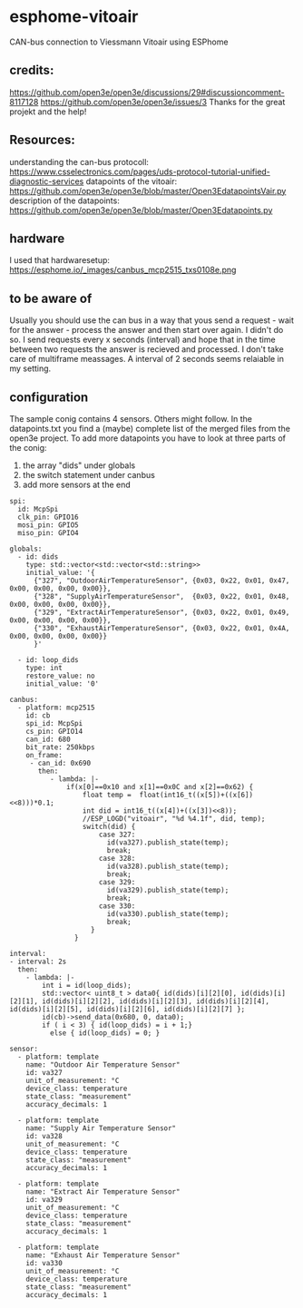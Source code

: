 # esphome-vitoair
CAN-bus connection to Viessmann Vitoair using ESPhome

## credits:
https://github.com/open3e/open3e/discussions/29#discussioncomment-8117128
https://github.com/open3e/open3e/issues/3
Thanks for the great projekt and the help!

## Resources:
understanding the can-bus protocoll: https://www.csselectronics.com/pages/uds-protocol-tutorial-unified-diagnostic-services
datapoints of the vitoair: https://github.com/open3e/open3e/blob/master/Open3EdatapointsVair.py
description of the datapoints: https://github.com/open3e/open3e/blob/master/Open3Edatapoints.py

## hardware
I used that hardwaresetup:
https://esphome.io/_images/canbus_mcp2515_txs0108e.png

## to be aware of
Usually you should use the can bus in a way that yous send a request - wait for the answer - process the answer and then start over again. I didn't do so. I send requests every x seconds (interval) and hope that in the time between two requests the answer is recieved and processed. I don't take care of multiframe meassages. A interval of 2 seconds seems relaiable in my setting.

## configuration
The sample conig contains 4 sensors. Others might follow. In the datapoints.txt you find a (maybe) complete list of the merged files from the open3e project.
To add more datapoints you have to look at three parts of the conig: 
1) the array "dids" under globals
2) the switch statement under canbus
3) add more sensors at the end
   
```
spi:
  id: McpSpi
  clk_pin: GPIO16
  mosi_pin: GPIO5
  miso_pin: GPIO4

globals:
  - id: dids
    type: std::vector<std::vector<std::string>>
    initial_value: '{
      {"327", "OutdoorAirTemperatureSensor", {0x03, 0x22, 0x01, 0x47, 0x00, 0x00, 0x00, 0x00}},
      {"328", "SupplyAirTemperatureSensor",  {0x03, 0x22, 0x01, 0x48, 0x00, 0x00, 0x00, 0x00}},
      {"329", "ExtractAirTemperatureSensor", {0x03, 0x22, 0x01, 0x49, 0x00, 0x00, 0x00, 0x00}},
      {"330", "ExhaustAirTemperatureSensor", {0x03, 0x22, 0x01, 0x4A, 0x00, 0x00, 0x00, 0x00}}
      }'

  - id: loop_dids
    type: int
    restore_value: no
    initial_value: '0' 

canbus:
  - platform: mcp2515
    id: cb
    spi_id: McpSpi
    cs_pin: GPIO14
    can_id: 680
    bit_rate: 250kbps
    on_frame:
     - can_id: 0x690 
       then:
          - lambda: |-
              if(x[0]==0x10 and x[1]==0x0C and x[2]==0x62) {
                  float temp =  float(int16_t((x[5])+((x[6])<<8)))*0.1;
                  int did = int16_t((x[4])+((x[3])<<8));
                  //ESP_LOGD("vitoair", "%d %4.1f", did, temp);
                  switch(did) {
                      case 327:
                        id(va327).publish_state(temp);
                        break;
                      case 328:
                        id(va328).publish_state(temp);
                        break;
                      case 329:
                        id(va329).publish_state(temp);
                        break;
                      case 330:
                        id(va330).publish_state(temp);
                        break;
                    }
                }

interval:
- interval: 2s
  then:
    - lambda: |-
        int i = id(loop_dids);
        std::vector< uint8_t > data0{ id(dids)[i][2][0], id(dids)[i][2][1], id(dids)[i][2][2], id(dids)[i][2][3], id(dids)[i][2][4], id(dids)[i][2][5], id(dids)[i][2][6], id(dids)[i][2][7] };
        id(cb)->send_data(0x680, 0, data0);
        if ( i < 3) { id(loop_dids) = i + 1;}
          else { id(loop_dids) = 0; }

sensor:
  - platform: template
    name: "Outdoor Air Temperature Sensor"
    id: va327
    unit_of_measurement: °C
    device_class: temperature
    state_class: "measurement"
    accuracy_decimals: 1

  - platform: template
    name: "Supply Air Temperature Sensor"
    id: va328
    unit_of_measurement: °C
    device_class: temperature
    state_class: "measurement"
    accuracy_decimals: 1

  - platform: template
    name: "Extract Air Temperature Sensor"
    id: va329
    unit_of_measurement: °C
    device_class: temperature
    state_class: "measurement"
    accuracy_decimals: 1

  - platform: template
    name: "Exhaust Air Temperature Sensor"
    id: va330
    unit_of_measurement: °C
    device_class: temperature
    state_class: "measurement"
    accuracy_decimals: 1

```
